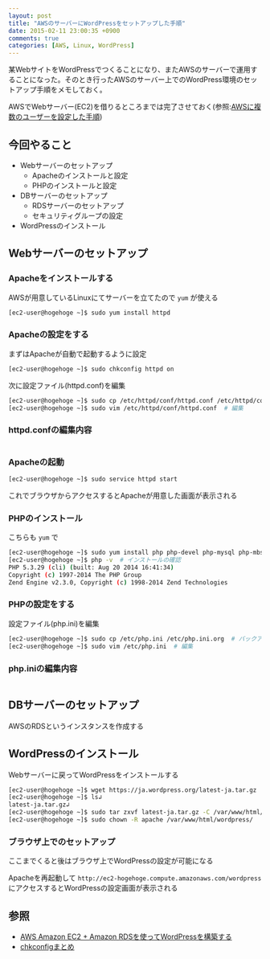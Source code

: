 ```yaml
---
layout: post
title: "AWSのサーバーにWordPressをセットアップした手順"
date: 2015-02-11 23:00:35 +0900
comments: true
categories: [AWS, Linux, WordPress]
---
```

某WebサイトをWordPressでつくることになり、またAWSのサーバーで運用することになった。そのとき行ったAWSのサーバー上でのWordPress環境のセットアップ手順をメモしておく。

AWSでWebサーバー(EC2)を借りるところまでは完了させておく(参照:[AWSに複数のユーザーを設定した手順](http://blog.sojiro.me/blog/2014/08/22/add-users-on-aws-instance/))

## 今回やること
* Webサーバーのセットアップ
    * Apacheのインストールと設定
    * PHPのインストールと設定
* DBサーバーのセットアップ
    * RDSサーバーのセットアップ
    * セキュリティグループの設定
* WordPressのインストール


## Webサーバーのセットアップ
### Apacheをインストールする
AWSが用意しているLinuxにてサーバーを立てたので ```yum``` が使える

```bash
[ec2-user@hogehoge ~]$ sudo yum install httpd
```

### Apacheの設定をする
まずはApacheが自動で起動するように設定

```bash
[ec2-user@hogehoge ~]$ sudo chkconfig httpd on
```

次に設定ファイル(httpd.conf)を編集

```bash
[ec2-user@hogehoge ~]$ sudo cp /etc/httpd/conf/httpd.conf /etc/httpd/conf/httpd.conf.org  # バックアップをとっておく
[ec2-user@hogehoge ~]$ sudo vim /etc/httpd/conf/httpd.conf  # 編集
```

### httpd.confの編集内容
```
```

### Apacheの起動

```bash
[ec2-user@hogehoge ~]$ sudo service httpd start
```
これでブラウザからアクセスするとApacheが用意した画面が表示される

### PHPのインストール
こちらも ```yum``` で

```bash
[ec2-user@hogehoge ~]$ sudo yum install php php-devel php-mysql php-mbstring php-gd
[ec2-user@hogehoge ~]$ php -v  # インストールの確認
PHP 5.3.29 (cli) (built: Aug 20 2014 16:41:34)
Copyright (c) 1997-2014 The PHP Group
Zend Engine v2.3.0, Copyright (c) 1998-2014 Zend Technologies
```

### PHPの設定をする
設定ファイル(php.ini)を編集

```bash
[ec2-user@hogehoge ~]$ sudo cp /etc/php.ini /etc/php.ini.org  # バックアップをとっておく
[ec2-user@hogehoge ~]$ sudo vim /etc/php.ini  # 編集
```

### php.iniの編集内容
```
```

## DBサーバーのセットアップ
AWSのRDSというインスタンスを作成する


## WordPressのインストール
Webサーバーに戻ってWordPressをインストールする

```bash
[ec2-user@hogehoge ~]$ wget https://ja.wordpress.org/latest-ja.tar.gz    # 最新のWordPressをダウンロード
[ec2-user@hogehoge ~]$ ls↲
latest-ja.tar.gz↲
[ec2-user@hogehoge ~]$ sudo tar zxvf latest-ja.tar.gz -C /var/www/html/  # ダウンロードしたソースの展開
[ec2-user@hogehoge ~]$ sudo chown -R apache /var/www/html/wordpress/     # wordpress配下の所有者をapacheユーザーとする
```

### ブラウザ上でのセットアップ
ここまでくると後はブラウザ上でWordPressの設定が可能になる

Apacheを再起動して ```http://ec2-hogehoge.compute.amazonaws.com/wordpress``` にアクセスするとWordPressの設定画面が表示される

## 参照
* [AWS Amazon EC2 + Amazon RDSを使ってWordPressを構築する](http://tsuchikazu.net/aws_amazon_ec2_rds_wordpress/)
* [chkconfigまとめ](http://qiita.com/shell/items/30031862d91cedf9ceef)
